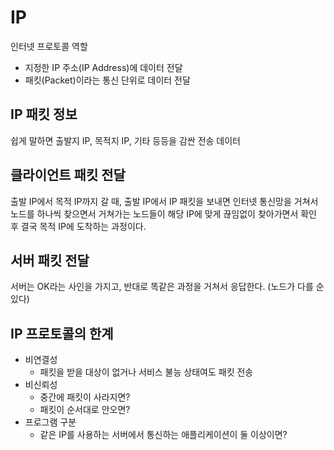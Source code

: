 # IP

인터넷 프로토콜 역할

-   지정한 IP 주소(IP Address)에 데이터 전달
-   패킷(Packet)이라는 통신 단위로 데이터 전달

## IP 패킷 정보

쉽게 말하면 출발지 IP, 목적지 IP, 기타 등등을 감싼 전송 데이터

## 클라이언트 패킷 전달

출발 IP에서 목적 IP까지 갈 때,
출발 IP에서 IP 패킷을 보내면 인터넷 통신망을 거쳐서 노드를 하나씩 찾으면서 거쳐가는 노드들이 해당 IP에 맞게 끊임없이 찾아가면서 확인 후 결국 목적 IP에 도착하는 과정이다.

## 서버 패킷 전달

서버는 OK라는 사인을 가지고, 반대로 똑같은 과정을 거쳐서 응답한다. (노드가 다를 순 있다)

## IP 프로토콜의 한계

-   비연결성
    -   패킷을 받을 대상이 없거나 서비스 불능 상태여도 패킷 전송
-   비신뢰성
    -   중간에 패킷이 사라지면?
    -   패킷이 순서대로 안오면?
-   프로그램 구분
    -   같은 IP를 사용하는 서버에서 통신하는 애플리케이션이 둘 이상이면?
